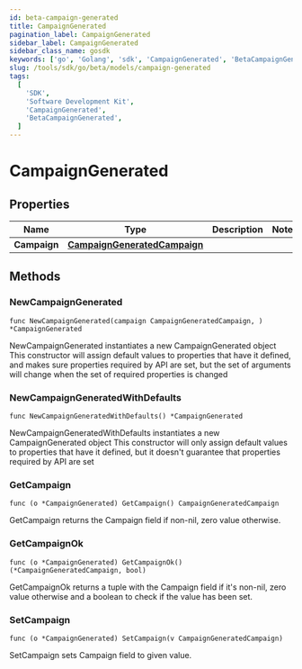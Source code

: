 ```yaml
---
id: beta-campaign-generated
title: CampaignGenerated
pagination_label: CampaignGenerated
sidebar_label: CampaignGenerated
sidebar_class_name: gosdk
keywords: ['go', 'Golang', 'sdk', 'CampaignGenerated', 'BetaCampaignGenerated']
slug: /tools/sdk/go/beta/models/campaign-generated
tags:
  [
    'SDK',
    'Software Development Kit',
    'CampaignGenerated',
    'BetaCampaignGenerated',
  ]
---
```


# CampaignGenerated

## Properties

| Name | Type | Description | Notes |
| --- | --- | --- | --- |
| **Campaign** | [**CampaignGeneratedCampaign**](campaign-generated-campaign) |  |

## Methods

### NewCampaignGenerated

`func NewCampaignGenerated(campaign CampaignGeneratedCampaign, ) *CampaignGenerated`

NewCampaignGenerated instantiates a new CampaignGenerated object This constructor will assign default values to properties that have it defined, and makes sure properties required by API are set, but the set of arguments will change when the set of required properties is changed

### NewCampaignGeneratedWithDefaults

`func NewCampaignGeneratedWithDefaults() *CampaignGenerated`

NewCampaignGeneratedWithDefaults instantiates a new CampaignGenerated object This constructor will only assign default values to properties that have it defined, but it doesn't guarantee that properties required by API are set

### GetCampaign

`func (o *CampaignGenerated) GetCampaign() CampaignGeneratedCampaign`

GetCampaign returns the Campaign field if non-nil, zero value otherwise.

### GetCampaignOk

`func (o *CampaignGenerated) GetCampaignOk() (*CampaignGeneratedCampaign, bool)`

GetCampaignOk returns a tuple with the Campaign field if it's non-nil, zero value otherwise and a boolean to check if the value has been set.

### SetCampaign

`func (o *CampaignGenerated) SetCampaign(v CampaignGeneratedCampaign)`

SetCampaign sets Campaign field to given value.
